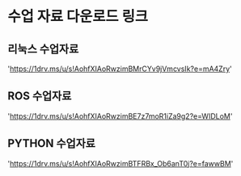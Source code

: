 # 수업 자료 다운로드 링크

## 리눅스 수업자료

'<https://1drv.ms/u/s!AohfXIAoRwzimBMrCYv9jVmcvsIk?e=mA4Zry>'


## ROS 수업자료

'<https://1drv.ms/u/s!AohfXIAoRwzimBE7z7moR1iZa9g2?e=WIDLoM>'

## PYTHON 수업자료

'<https://1drv.ms/u/s!AohfXIAoRwzimBTFRBx_Ob6anT0j?e=fawwBM>'
